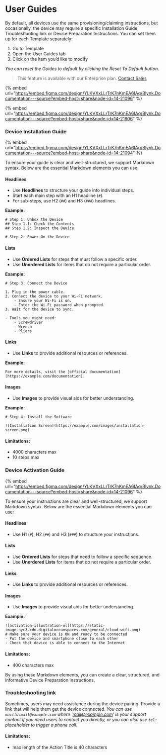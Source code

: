 # User Guides

By default, all devices use the same provisioning/claiming instructions, but occasionally, the device may require a specific Installation Guide, Troubleshooting link or Device Preparation Instructions. You can set them up for each Template separately:

1. Go to Template
2. Open the User Guides tab
3. Click on the item you’d like to modify

_You can reset the Guides to default by clicking the Reset To Default button_.

> This feature is available with our Enterprise plan. [Contact Sales](https://blynk.io/contact-us-business)



{% embed url="https://embed.figma.com/design/YLKVXxLLrTrK7nKmEA6IAq/Blynk.Documentation---source?embed-host=share&node-id=14-21096" %}

{% embed url="https://embed.figma.com/design/YLKVXxLLrTrK7nKmEA6IAq/Blynk.Documentation---source?embed-host=share&node-id=14-21606" %}

### Device Installation Guide

{% embed url="https://embed.figma.com/design/YLKVXxLLrTrK7nKmEA6IAq/Blynk.Documentation---source?embed-host=share&node-id=14-21094" %}

To ensure your guide is clear and well-structured, we support Markdown syntax. Below are the essential Markdown elements you can use:

#### **Headlines**

* Use **Headlines** to structure your guide into individual steps.
* Start each main step with an H1 headline (`#`).
* For sub-steps, use H2 (`##`) and H3 (`###`) headlines.

**Example:**

```
# Step 1: Unbox the Device
## Step 1.1: Check the Contents
## Step 1.2: Inspect the Device

# Step 2: Power On the Device
```

#### **Lists**

* Use **Ordered Lists** for steps that must follow a specific order.
* Use **Unordered Lists** for items that do not require a particular order.

**Example:**

```
# Step 3: Connect the Device

1. Plug in the power cable.
2. Connect the device to your Wi-Fi network.
    - Ensure your Wi-Fi is on.
    - Enter the Wi-Fi password when prompted.
3. Wait for the device to sync.

- Tools you might need:
    - Screwdriver
    - Wrench
    - Pliers
```

#### **Links**

* Use **Links** to provide additional resources or references.

**Example:**

```
For more details, visit the [official documentation](https://example.com/documentation).
```

#### **Images**

* Use **Images** to provide visual aids for better understanding.

**Example:**

```
# Step 4: Install the Software

![Installation Screen](https://example.com/images/installation-screen.png)
```

#### **Limitations:**

* 4000 characters max
* 10 steps max

### Device Activation Guide

{% embed url="https://embed.figma.com/design/YLKVXxLLrTrK7nKmEA6IAq/Blynk.Documentation---source?embed-host=share&node-id=14-21096" %}

To ensure your instructions are clear and well-structured, we support Markdown syntax. Below are the essential Markdown elements you can use:

#### **Headlines**

* Use H1 (`#`), H2 (`##`) and H3 (`###`) to structure your instructions.

#### **Lists**

* Use **Ordered Lists** for steps that need to follow a specific sequence.
* Use **Unordered Lists** for items that do not require a particular order.

#### **Links**

* Use **Links** to provide additional resources or references.

#### **Images**

* Use **Images** to provide visual aids for better understanding.

**Example:**

```
![activation-illustration-wl](https://static-image.nyc3.cdn.digitaloceanspaces.com/general/cloud-wifi.png)
# Make sure your device is ON and ready to be connected
- Put the device and smartphone close to each other
- Check that device is able to connect to the Internet
```

#### **Limitations:**

* 400 characters max

By using these Markdown elements, you can create a clear, structured, and informative Device Preparation Instructions.

### Troubleshooting link

Sometimes, users may need assistance during the device pairing. Provide a link that will help them get the device connected. _You can use `mailto:mail@example.com` where ‘_[_mail@example.com_](mailto:mail@example.com)_’ is your support contact if you need users to contact you directly, or you can also use `tel:` placeholder to trigger a phone call_.

#### **Limitations:**

* max length of the Action Title is 40 characters
